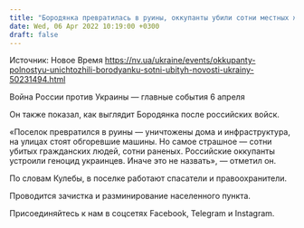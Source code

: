 ```yaml
---
title: "Бородянка превратилась в руины, оккупанты убили сотни местных жителей"
date: Wed, 06 Apr 2022 10:19:00 +0300
draft: false
---
```

Источник: Новое Время https://nv.ua/ukraine/events/okkupanty-polnostyu-unichtozhili-borodyanku-sotni-ubityh-novosti-ukrainy-50231494.html


Война России против Украины — главные события 6 апреля

Он также показал, как выглядит Бородянка после российских войск.

«Поселок превратился в руины — уничтожены дома и инфраструктура, на улицах стоят обгоревшие машины. Но самое страшное — сотни убитых гражданских людей, сотни раненых. Российские оккупанты устроили геноцид украинцев. Иначе это не назвать», — отметил он.

По словам Кулебы, в поселке работают спасатели и правоохранители.

Проводится зачистка и разминирование населенного пункта.

Присоединяйтесь к нам в соцсетях Facebook, Telegram и Instagram.
